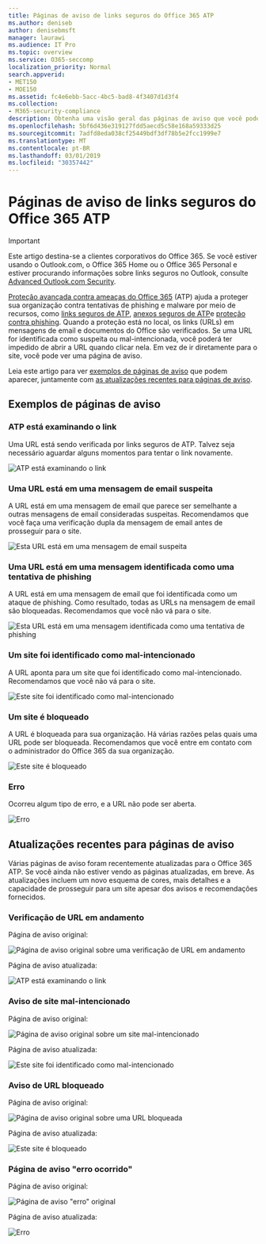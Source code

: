 ```yaml
---
title: Páginas de aviso de links seguros do Office 365 ATP
ms.author: deniseb
author: denisebmsft
manager: laurawi
ms.audience: IT Pro
ms.topic: overview
ms.service: O365-seccomp
localization_priority: Normal
search.appverid:
- MET150
- MOE150
ms.assetid: fc4e6ebb-5acc-4bc5-bad8-4f3407d1d3f4
ms.collection:
- M365-security-compliance
description: Obtenha uma visão geral das páginas de aviso que você pode ver quando a proteção avançada contra ameaças do Office 365 está no trabalho.
ms.openlocfilehash: 5bf6d436e319127fdd5aecd5c58e168a59333d25
ms.sourcegitcommit: 7adfd8eda038cf25449bdf3df78b5e2fcc1999e7
ms.translationtype: MT
ms.contentlocale: pt-BR
ms.lasthandoff: 03/01/2019
ms.locfileid: "30357442"
---
```

# <a name="office-365-atp-safe-links-warning-pages"></a>Páginas de aviso de links seguros do Office 365 ATP

> [!IMPORTANT]
> Este artigo destina-se a clientes corporativos do Office 365. Se você estiver usando o Outlook.com, o Office 365 Home ou o Office 365 Personal e estiver procurando informações sobre links seguros no Outlook, consulte [Advanced Outlook.com Security](https://support.office.com/article/advanced-outlook-com-security-for-office-365-subscribers-882d2243-eab9-4545-a58a-b36fee4a46e2).

[Proteção avançada contra ameaças do Office 365](office-365-atp.md) (ATP) ajuda a proteger sua organização contra tentativas de phishing e malware por meio de recursos, como [links seguros de ATP](atp-safe-links.md), [anexos seguros de ATP](atp-safe-attachments.md)e [proteção contra phishing](anti-phishing-protection.md). Quando a proteção está no local, os links (URLs) em mensagens de email e documentos do Office são verificados. Se uma URL for identificada como suspeita ou mal-intencionada, você poderá ter impedido de abrir a URL quando clicar nela. Em vez de ir diretamente para o site, você pode ver uma página de aviso. 
  
Leia este artigo para ver [exemplos de páginas de aviso](atp-safe-links-warning-pages.md#examples) que podem aparecer, juntamente com [as atualizações recentes para páginas de aviso](atp-safe-links-warning-pages.md#updates).
  
## <a name="examples-of-warning-pages"></a>Exemplos de páginas de aviso

### <a name="atp-is-scanning-the-link"></a>ATP está examinando o link

Uma URL está sendo verificada por links seguros de ATP. Talvez seja necessário aguardar alguns momentos para tentar o link novamente.

![ATP está examinando o link](media/ee8dd5ed-6b91-4248-b054-12b719e8d0ed.png)

### <a name="a-url-is-in-a-suspicious-email-message"></a>Uma URL está em uma mensagem de email suspeita

A URL está em uma mensagem de email que parece ser semelhante a outras mensagens de email consideradas suspeitas. Recomendamos que você faça uma verificação dupla da mensagem de email antes de prosseguir para o site.

![Esta URL está em uma mensagem de email suspeita](media/33f57923-23e3-4b0f-838b-6ad589ba897b.png)

### <a name="a-url-is-in-a-message-identified-as-a-phishing-attempt"></a>Uma URL está em uma mensagem identificada como uma tentativa de phishing

A URL está em uma mensagem de email que foi identificada como um ataque de phishing. Como resultado, todas as URLs na mensagem de email são bloqueadas. Recomendamos que você não vá para o site.

![Esta URL está em uma mensagem identificada como uma tentativa de phishing](media/6e544a28-0604-4821-aba6-d5a57bb917e5.png)

### <a name="a-site-has-been-identified-as-malicious"></a>Um site foi identificado como mal-intencionado

A URL aponta para um site que foi identificado como mal-intencionado.  <br/> Recomendamos que você não vá para o site.

![Este site foi identificado como mal-intencionado](media/058883c8-23f0-4672-9c1c-66b084796177.png)

### <a name="a-site-is-blocked"></a>Um site é bloqueado

A URL é bloqueada para sua organização. Há várias razões pelas quais uma URL pode ser bloqueada. Recomendamos que você entre em contato com o administrador do Office 365 da sua organização.

![Este site é bloqueado](media/6b4bda2d-a1e6-419e-8b10-588e83c3af3f.png)

### <a name="an-error-has-occurred"></a>Erro

Ocorreu algum tipo de erro, e a URL não pode ser aberta.

![Erro](media/2f7465a4-1cf4-4c1c-b7d4-3c07e4b795b4.png)

## <a name="recent-updates-to-warning-pages"></a>Atualizações recentes para páginas de aviso

Várias páginas de aviso foram recentemente atualizadas para o Office 365 ATP. Se você ainda não estiver vendo as páginas atualizadas, em breve. As atualizações incluem um novo esquema de cores, mais detalhes e a capacidade de prosseguir para um site apesar dos avisos e recomendações fornecidos.

### <a name="url-scan-in-progress"></a>Verificação de URL em andamento

Página de aviso original:

![Página de aviso original sobre uma verificação de URL em andamento](media/04368763-763f-43d6-94a4-a48291d36893.png)

Página de aviso atualizada:

![ATP está examinando o link](media/ee8dd5ed-6b91-4248-b054-12b719e8d0ed.png)

### <a name="malicious-site-warning"></a>Aviso de site mal-intencionado

Página de aviso original:

![Página de aviso original sobre um site mal-intencionado](media/b9efda09-6dd8-46ef-82cb-56e4d538b8f5.png)

Página de aviso atualizada:

![Este site foi identificado como mal-intencionado](media/058883c8-23f0-4672-9c1c-66b084796177.png)

### <a name="blocked-url-warning"></a>Aviso de URL bloqueado

Página de aviso original:

![Página de aviso original sobre uma URL bloqueada](media/3d6ba028-30bf-45fc-958e-d3aad3defc83.png)

Página de aviso atualizada:

![Este site é bloqueado](media/6b4bda2d-a1e6-419e-8b10-588e83c3af3f.png)

### <a name="error-occurred-warning-page"></a>Página de aviso "erro ocorrido"

Página de aviso original:

![Página de aviso "erro" original](media/9aaa4383-2f23-48be-bdaa-8efbcb2acc70.png)

Página de aviso atualizada:

![Erro](media/2f7465a4-1cf4-4c1c-b7d4-3c07e4b795b4.png)
   
